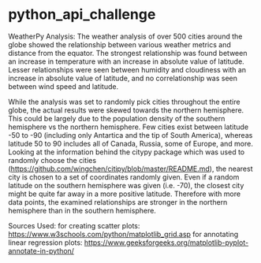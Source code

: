 # python_api_challenge
WeatherPy Analysis:
The weather analysis of over 500 cities around the globe showed the relationship between various weather metrics and distance from the equator. The strongest relationship was found between an increase in temperature with an increase in absolute value of latitude. Lesser relationships were seen between humidity and cloudiness with an increase in absolute value of latitude, and no correlationship was seen between wind speed and latitude.

While the analysis was set to randomly pick cities throughout the entire globe, the actual results were skewed towards the northern hemisphere. This could be largely due to the population density of the southern hemisphere vs the northern hemisphere. Few cities exist between latitude -50 to -90 (including only Antartica and the tip of South America), whereas latitude 50 to 90 includes all of Canada, Russia, some of Europe, and more. Looking at the information behind the citypy package which was used to randomly choose the cities (https://github.com/wingchen/citipy/blob/master/README.md), the nearest city is chosen to a set of coordinates randomly given. Even if a random latitude on the southern hemisphere was given (i.e. -70), the closest city might be quite far away in a more positive latitude. Therefore with more data points, the examined relationships are stronger in the northern hemisphere than in the southern hemisphere.


Sources Used: 
for creating scatter plots: https://www.w3schools.com/python/matplotlib_grid.asp
for annotating linear regression plots: 
https://www.geeksforgeeks.org/matplotlib-pyplot-annotate-in-python/